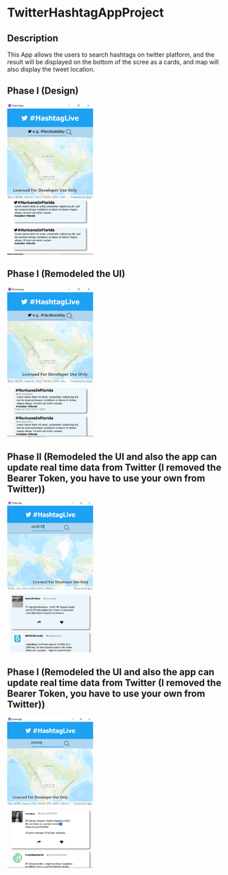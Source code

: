 # TwitterHashtagAppProject

## Description
 This App allows the users to search hashtags on twitter platform, and the result will be displayed on the 
 bottom of the scree as a cards, and map will also display the tweet location. 
 
## Phase I (Design)
 <img src="https://github.com/yousuf1997/TwitterHashtagAppProject/blob/master/Phase1.PNG" width="200" height="350">
 
## Phase I (Remodeled the UI)
 <img src="https://github.com/yousuf1997/TwitterHashtagAppProject/blob/master/Phase1-redesign.PNG" width="200" height="350">
 
 ## Phase II (Remodeled the UI and also the app can update real time data from Twitter (I removed the Bearer Token, you have to use your own from Twitter))
 <img src="https://github.com/yousuf1997/TwitterHashtagAppProject/blob/master/Phase-2-TwitterModel.PNG" width="200" height="350">

 ## Phase I (Remodeled the UI and also the app can update real time data from Twitter (I removed the Bearer Token, you have to use your own from Twitter))
 <img src="https://github.com/yousuf1997/TwitterHashtagAppProject/blob/master/Phase-2-UpdatedUI.PNG" width="200" height="350">